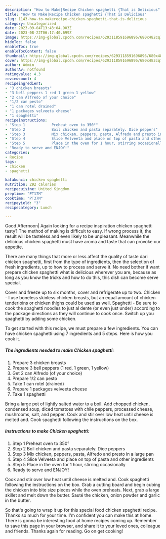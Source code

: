 ```yaml
---
description: "How to Make|Recipe Chicken spaghetti {That is Delicious"
title: "How to Make|Recipe Chicken spaghetti {That is Delicious"
slug: 1143-how-to-makerecipe-chicken-spaghetti-that-is-delicious
category: Uncategorized
date: 2023-09-04T13:43:04.903Z
date: 2023-08-22T06:17:40.699Z
image: https://img-global.cpcdn.com/recipes/6293118591696896/680x482cq70/chicken-spaghetti-recipe-main-photo.jpg
hideToc: false
enableToc: true
enableTocContent: false
thumbnail: https://img-global.cpcdn.com/recipes/6293118591696896/680x482cq70/chicken-spaghetti-recipe-main-photo.jpg
cover: https://img-global.cpcdn.com/recipes/6293118591696896/680x482cq70/chicken-spaghetti-recipe-main-photo.jpg
author: Admin
authorAv: notfound
ratingvalue: 4.3
reviewcount: 4
recipeingredient:
- "3 chicken breasts"
- "3 bell peppers 1 red 1 green 1 yellow"
- "2 can Alfredo of your choice"
- "1/2 can pesto"
- "1 can rotel drained"
- "1 packages velveeta cheese"
- "1 spaghetti"
recipeinstructions:
- "Step 1            Preheat oven to 350°"
- "Step 2            Boil chicken and pasta separately. Dice peppers"
- "Step 3            Mix chicken, peppers, pasta, Alfredo and presto in a large pan"
- "Step 4            Slice Velveeta and place on top of pasta and other ingredients"
- "Step 5            Place in the oven for 1 hour, stirring occasionally"
- "Ready to serve and ENJOY!"
categories:
- Recipe
tags:
- chicken
- spaghetti

katakunci: chicken spaghetti 
nutrition: 292 calories
recipecuisine: United Kingdom
preptime: "PT17M"
cooktime: "PT37M"
recipeyield: "3"
recipecategory: Lunch

---
```



Good Afternoon| Again looking for a recipe inspiration chicken spaghetti tasty? The method of making is difficult to easy. If wrong process it, the result will be tasteless and even likely to be unpleasant. Meanwhile the delicious chicken spaghetti must have aroma and taste that can provoke our appetite.






There are many things that more or less affect the quality of taste dari chicken spaghetti, first from the type of ingredients, then the selection of fresh ingredients, up to how to process and serve it. No need bother if want prepare chicken spaghetti what is delicious wherever you are, because as long as you know the tricks and how to do this, this dish can become serve special.


Cover and freeze up to six months, cover and refrigerate up to two. Chicken - I use boneless skinless chicken breasts, but an equal amount of chicken tenderloins or chicken thighs could be used as well. Spaghetti - Be sure to cook the spaghetti noodles to just al dente (or even just under) according to the package directions as they will continue to cook once. Switch up you spaghetti by adding some chicken.


To get started with this recipe, we must prepare a few ingredients. You can have chicken spaghetti using 7 ingredients and 5 steps. Here is how you cook it.

<!--inarticleads1-->

##### The ingredients needed to make Chicken spaghetti:

1. Prepare 3 chicken breasts
1. Prepare 3 bell peppers (1 red, 1 green, 1 yellow)
1. Get 2 can Alfredo (of your choice)
1. Prepare 1/2 can pesto
1. Take 1 can rotel (drained)
1. Prepare 1 packages velveeta cheese
1. Take 1 spaghetti


Bring a large pot of lightly salted water to a boil. Add chopped chicken, condensed soup, diced tomatoes with chile peppers, processed cheese, mushrooms, salt, and pepper. Cook and stir over low heat until cheese is melted and. Cook spaghetti following the instructions on the box. 

<!--inarticleads2-->

##### Instructions to make Chicken spaghetti:

1. Step 1            Preheat oven to 350°
1. Step 2            Boil chicken and pasta separately. Dice peppers
1. Step 3            Mix chicken, peppers, pasta, Alfredo and presto in a large pan
1. Step 4            Slice Velveeta and place on top of pasta and other ingredients
1. Step 5            Place in the oven for 1 hour, stirring occasionally
1. Ready to serve and ENJOY!

Cook and stir over low heat until cheese is melted and. Cook spaghetti following the instructions on the box. Grab a cutting board and begin cubing the chicken into bite size pieces while the oven preheats. Next, grab a large skillet and melt down the butter. Sauté the chicken, onion powder and garlic in the butter. 

So that's going to wrap it up for this special food chicken spaghetti recipe. Thanks so much for your time. I'm confident you can make this at home. There is gonna be interesting food at home recipes coming up. Remember to save this page in your browser, and share it to your loved ones, colleague and friends. Thanks again for reading. Go on get cooking!
